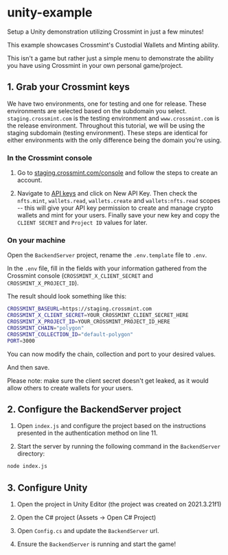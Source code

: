 # unity-example
Setup a Unity demonstration utilizing Crossmint in just a few minutes!

This example showcases Crossmint's Custodial Wallets and Minting ability.

This isn't a game but rather just a simple menu to demonstrate the ability you have using Crossmint in your own personal game/project.

## 1. Grab your Crossmint keys
We have two environments, one for testing and one for release. These environments are selected based on the subdomain you select. `staging.crossmint.com` is the testing environment and `www.crossmint.com` is the release environment. Throughout this tutorial, we will be using the staging subdomain (testing environment). These steps are identical for either environments with the only difference being the domain you're using.

### In the Crossmint console

1. Go to [staging.crossmint.com/console](https://staging.crossmint.com/console) and follow the steps to create an account.

2. Navigate to [API keys](https://staging.crossmint.com/console/projects/apiKeys) and click on New API Key. Then check the `nfts.mint`, `wallets.read`, `wallets.create` and `wallets:nfts.read` scopes -- this will give your API key permission to create and manage crypto wallets and mint for your users. Finally save your new key and copy the `CLIENT SECRET` and `Project ID` values for later.

### On your machine

Open the `BackendServer` project, rename the `.env.template` file to `.env`.

In the `.env` file, fill in the fields with your information gathered from the Crossmint console (`CROSSMINT_X_CLIENT_SECRET` and `CROSSMINT_X_PROJECT_ID`).

The result should look something like this:

```bash
CROSSMINT_BASEURL=https://staging.crossmint.com
CROSSMINT_X_CLIENT_SECRET=YOUR_CROSSMINT_CLIENT_SECRET_HERE
CROSSMINT_X_PROJECT_ID=YOUR_CROSSMINT_PROJECT_ID_HERE
CROSSMINT_CHAIN="polygon"
CROSSMINT_COLLECTION_ID="default-polygon"
PORT=3000
```

You can now modify the chain, collection and port to your desired values.

And then save.

Please note: make sure the client secret doesn't get leaked, as it would allow others to create wallets for your users.

## 2. Configure the BackendServer project

1. Open `index.js` and configure the project based on the instructions presented in the authentication method on line 11.

2. Start the server by running the following command in the `BackendServer` directory:

```bash
node index.js
```

## 3. Configure Unity

1. Open the project in Unity Editor (the project was created on 2021.3.21f1)

2. Open the C# project (Assets -> Open C# Project)

3. Open `Config.cs` and update the `BackendServer` url.

4. Ensure the `BackendServer` is running and start the game!
